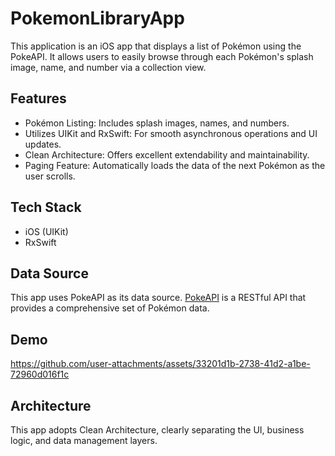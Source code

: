 # PokemonLibraryApp

This application is an iOS app that displays a list of Pokémon using the PokeAPI. It allows users to easily browse through each Pokémon's splash image, name, and number via a collection view.

## Features
- Pokémon Listing: Includes splash images, names, and numbers.
- Utilizes UIKit and RxSwift: For smooth asynchronous operations and UI updates.
- Clean Architecture: Offers excellent extendability and maintainability.
- Paging Feature: Automatically loads the data of the next Pokémon as the user scrolls.

## Tech Stack
- iOS (UIKit)
- RxSwift

## Data Source
This app uses PokeAPI as its data source. [PokeAPI](https://pokeapi.co/docs/v2) is a RESTful API that provides a comprehensive set of Pokémon data.

## Demo
https://github.com/user-attachments/assets/33201d1b-2738-41d2-a1be-72960d016f1c

## Architecture
This app adopts Clean Architecture, clearly separating the UI, business logic, and data management layers.
